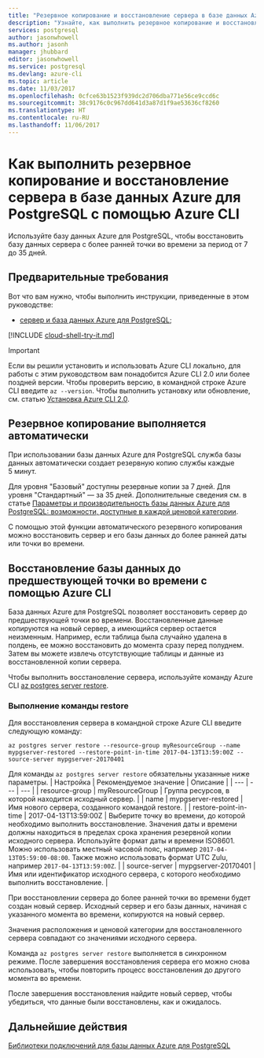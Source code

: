 ```yaml
---
title: "Резервное копирование и восстановление сервера в базе данных Azure для PostgreSQL | Документация Майкрософт"
description: "Узнайте, как выполнить резервное копирование и восстановление сервера в базе данных Azure для PostgreSQL с помощью Azure CLI."
services: postgresql
author: jasonwhowell
ms.author: jasonh
manager: jhubbard
editor: jasonwhowell
ms.service: postgresql
ms.devlang: azure-cli
ms.topic: article
ms.date: 11/03/2017
ms.openlocfilehash: 0cfce63b1523f939dc2d706dba771e56ce9ccd6c
ms.sourcegitcommit: 38c9176c0c967dd641d3a87d1f9ae53636cf8260
ms.translationtype: HT
ms.contentlocale: ru-RU
ms.lasthandoff: 11/06/2017
---
```

# <a name="how-to-backup-and-restore-a-server-in-azure-database-for-postgresql-by-using-the-azure-cli"></a>Как выполнить резервное копирование и восстановление сервера в базе данных Azure для PostgreSQL с помощью Azure CLI

Используйте базу данных Azure для PostgreSQL, чтобы восстановить базу данных сервера с более ранней точки во времени за период от 7 до 35 дней.

## <a name="prerequisites"></a>Предварительные требования
Вот что вам нужно, чтобы выполнить инструкции, приведенные в этом руководстве:
- [сервер и база данных Azure для PostgreSQL](quickstart-create-server-database-azure-cli.md);

[!INCLUDE [cloud-shell-try-it.md](../../includes/cloud-shell-try-it.md)]

 

> [!IMPORTANT]
> Если вы решили установить и использовать Azure CLI локально, для работы с этим руководством вам понадобится Azure CLI 2.0 или более поздней версии. Чтобы проверить версию, в командной строке Azure CLI введите `az --version`. Чтобы выполнить установку или обновление, см. статью [Установка Azure CLI 2.0]( /cli/azure/install-azure-cli).

## <a name="backup-happens-automatically"></a>Резервное копирование выполняется автоматически
При использовании базы данных Azure для PostgreSQL служба базы данных автоматически создает резервную копию службы каждые 5 минут. 

Для уровня "Базовый" доступны резервные копии за 7 дней. Для уровня "Стандартный" — за 35 дней. Дополнительные сведения см. в статье [Параметры и производительность базы данных Azure для PostgreSQL: возможности, доступные в каждой ценовой категории](concepts-service-tiers.md).

С помощью этой функции автоматического резервного копирования можно восстановить сервер и его базы данных до более ранней даты или точки во времени.

## <a name="restore-a-database-to-a-previous-point-in-time-by-using-the-azure-cli"></a>Восстановление базы данных до предшествующей точки во времени с помощью Azure CLI
База данных Azure для PostgreSQL позволяет восстановить сервер до предшествующей точки во времени. Восстановленные данные копируются на новый сервер, а имеющийся сервер остается неизменным. Например, если таблица была случайно удалена в полдень, ее можно восстановить до момента сразу перед полуднем. Затем вы можете извлечь отсутствующие таблицы и данные из восстановленной копии сервера. 

Чтобы выполнить восстановление сервера, используйте команду Azure CLI [az postgres server restore](/cli/azure/postgres/server#restore).

### <a name="run-the-restore-command"></a>Выполнение команды restore

Для восстановления сервера в командной строке Azure CLI введите следующую команду:

```azurecli-interactive
az postgres server restore --resource-group myResourceGroup --name mypgserver-restored --restore-point-in-time 2017-04-13T13:59:00Z --source-server mypgserver-20170401
```

Для команды `az postgres server restore` обязательны указанные ниже параметры.
| Настройка | Рекомендуемое значение | Описание  |
| --- | --- | --- |
| resource-group |  myResourceGroup |  Группа ресурсов, в которой находится исходный сервер.  |
| name | mypgserver-restored | Имя нового сервера, созданного командой restore. |
| restore-point-in-time | 2017-04-13T13:59:00Z | Выберите точку во времени, до которой необходимо выполнить восстановление. Значения даты и времени должны находиться в пределах срока хранения резервной копии исходного сервера. Используйте формат даты и времени ISO8601. Можно использовать местный часовой пояс, например `2017-04-13T05:59:00-08:00`. Также можно использовать формат UTC Zulu, например `2017-04-13T13:59:00Z`. |
| source-server | mypgserver-20170401 | Имя или идентификатор исходного сервера, с которого необходимо выполнить восстановление. |

При восстановлении сервера до более ранней точки во времени будет создан новый сервер. Исходный сервер и его базы данных, начиная с указанного момента во времени, копируются на новый сервер.

Значения расположения и ценовой категории для восстановленного сервера совпадают со значениями исходного сервера. 

Команда `az postgres server restore` выполняется в синхронном режиме. После завершения восстановления сервера его можно снова использовать, чтобы повторить процесс восстановления до другого момента во времени. 

После завершения восстановления найдите новый сервер, чтобы убедиться, что данные были восстановлены, как и ожидалось.

## <a name="next-steps"></a>Дальнейшие действия
[Библиотеки подключений для базы данных Azure для PostgreSQL](concepts-connection-libraries.md)
